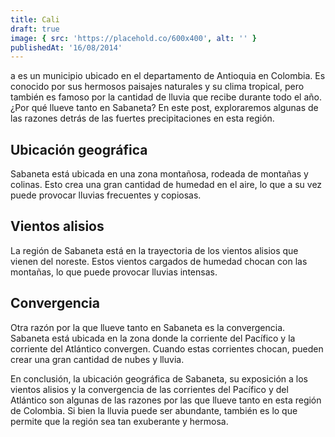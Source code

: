 ```yaml
---
title: Cali
draft: true
image: { src: 'https://placehold.co/600x400', alt: '' }
publishedAt: '16/08/2014'
---
```


a es un municipio ubicado en el departamento de Antioquia en Colombia. Es conocido por sus hermosos paisajes naturales y su clima tropical, pero también es famoso por la cantidad de lluvia que recibe durante todo el año. ¿Por qué llueve tanto en Sabaneta? En este post, exploraremos algunas de las razones detrás de las fuertes precipitaciones en esta región.

## Ubicación geográfica

Sabaneta está ubicada en una zona montañosa, rodeada de montañas y colinas. Esto crea una gran cantidad de humedad en el aire, lo que a su vez puede provocar lluvias frecuentes y copiosas.

## Vientos alisios

La región de Sabaneta está en la trayectoria de los vientos alisios que vienen del noreste. Estos vientos cargados de humedad chocan con las montañas, lo que puede provocar lluvias intensas.

## Convergencia

Otra razón por la que llueve tanto en Sabaneta es la convergencia. Sabaneta está ubicada en la zona donde la corriente del Pacífico y la corriente del Atlántico convergen. Cuando estas corrientes chocan, pueden crear una gran cantidad de nubes y lluvia.

En conclusión, la ubicación geográfica de Sabaneta, su exposición a los vientos alisios y la convergencia de las corrientes del Pacífico y del Atlántico son algunas de las razones por las que llueve tanto en esta región de Colombia. Si bien la lluvia puede ser abundante, también es lo que permite que la región sea tan exuberante y hermosa.
